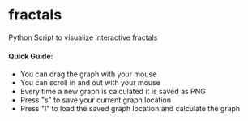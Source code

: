 # fractals
Python Script to visualize interactive fractals

#### Quick Guide:
- You can drag the graph with your mouse
- You can scroll in and out with your mouse
- Every time a new graph is calculated it is saved as PNG
- Press "s" to save your current graph location
- Press "l" to load the saved graph location and calculate the graph
